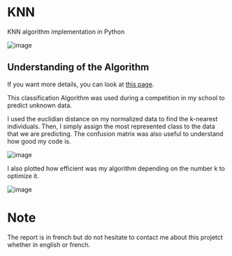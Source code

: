 # KNN
KNN algorithm implementation in Python

![image](https://user-images.githubusercontent.com/51094403/136416903-78eb3d71-e532-4c63-b1ba-b2b2bcfa194f.png)

## Understanding of the Algorithm

If you want more details, you can look at [this page](https://medium.com/@springboard_ind/knn-machine-learning-algorithm-explained-596d60336076).

This classification Algorithm was used during a competition in my school to predict unknown data.

I used the euclidian distance on my normalized data to find the k-nearest individuals. Then, I simply assign the most represented class to the data that we are predicting. The confusion matrix was also useful to understand how good my code is.

![image](https://user-images.githubusercontent.com/51094403/136416765-f62251c4-be86-40ed-b4b5-dc660a907a1f.png)

I also plotted how efficient was my algorithm depending on the number k to optimize it.

![image](https://user-images.githubusercontent.com/51094403/136416830-20815e99-d07e-4af9-a74a-4b77b4dc8240.png)


# Note
The report is in french but do not hesitate to contact me about this projetct whether in english or french.
